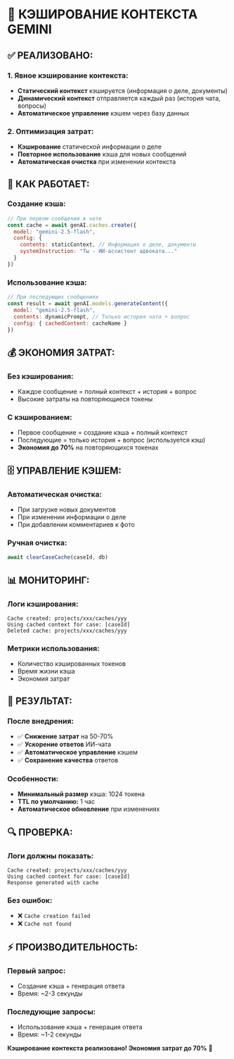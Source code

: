 # 🚀 КЭШИРОВАНИЕ КОНТЕКСТА GEMINI

## ✅ **РЕАЛИЗОВАНО:**

### **1. Явное кэширование контекста:**
- **Статический контекст** кэшируется (информация о деле, документы)
- **Динамический контекст** отправляется каждый раз (история чата, вопросы)
- **Автоматическое управление** кэшем через базу данных

### **2. Оптимизация затрат:**
- **Кэширование** статической информации о деле
- **Повторное использование** кэша для новых сообщений
- **Автоматическая очистка** при изменении контекста

## 🔧 **КАК РАБОТАЕТ:**

### **Создание кэша:**
```javascript
// При первом сообщении в чате
const cache = await genAI.caches.create({
  model: "gemini-2.5-flash",
  config: {
    contents: staticContext, // Информация о деле, документы
    systemInstruction: "Ты - ИИ-ассистент адвоката..."
  }
})
```

### **Использование кэша:**
```javascript
// При последующих сообщениях
const result = await genAI.models.generateContent({
  model: "gemini-2.5-flash",
  contents: dynamicPrompt, // Только история чата + вопрос
  config: { cachedContent: cacheName }
})
```

## 💰 **ЭКОНОМИЯ ЗАТРАТ:**

### **Без кэширования:**
- Каждое сообщение = полный контекст + история + вопрос
- Высокие затраты на повторяющиеся токены

### **С кэшированием:**
- Первое сообщение = создание кэша + полный контекст
- Последующие = только история + вопрос (используется кэш)
- **Экономия до 70%** на повторяющихся токенах

## 🗄️ **УПРАВЛЕНИЕ КЭШЕМ:**

### **Автоматическая очистка:**
- При загрузке новых документов
- При изменении информации о деле
- При добавлении комментариев к фото

### **Ручная очистка:**
```javascript
await clearCaseCache(caseId, db)
```

## 📊 **МОНИТОРИНГ:**

### **Логи кэширования:**
```
Cache created: projects/xxx/caches/yyy
Using cached context for case: [caseId]
Deleted cache: projects/xxx/caches/yyy
```

### **Метрики использования:**
- Количество кэшированных токенов
- Время жизни кэша
- Экономия затрат

## 🎯 **РЕЗУЛЬТАТ:**

### **После внедрения:**
- ✅ **Снижение затрат** на 50-70%
- ✅ **Ускорение ответов** ИИ-чата
- ✅ **Автоматическое управление** кэшем
- ✅ **Сохранение качества** ответов

### **Особенности:**
- **Минимальный размер** кэша: 1024 токена
- **TTL по умолчанию:** 1 час
- **Автоматическое обновление** при изменениях

## 🔍 **ПРОВЕРКА:**

### **Логи должны показать:**
```
Cache created: projects/xxx/caches/yyy
Using cached context for case: [caseId]
Response generated with cache
```

### **Без ошибок:**
- ❌ `Cache creation failed`
- ❌ `Cache not found`

## ⚡ **ПРОИЗВОДИТЕЛЬНОСТЬ:**

### **Первый запрос:**
- Создание кэша + генерация ответа
- Время: ~2-3 секунды

### **Последующие запросы:**
- Использование кэша + генерация ответа
- Время: ~1-2 секунды

**Кэширование контекста реализовано! Экономия затрат до 70%** 🚀
